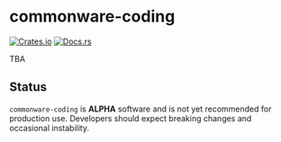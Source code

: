 # commonware-coding

[![Crates.io](https://img.shields.io/crates/v/commonware-coding.svg)](https://crates.io/crates/commonware-coding)
[![Docs.rs](https://docs.rs/commonware-coding/badge.svg)](https://docs.rs/commonware-coding)

TBA

## Status

`commonware-coding` is **ALPHA** software and is not yet recommended for production use. Developers should expect breaking changes and occasional instability.